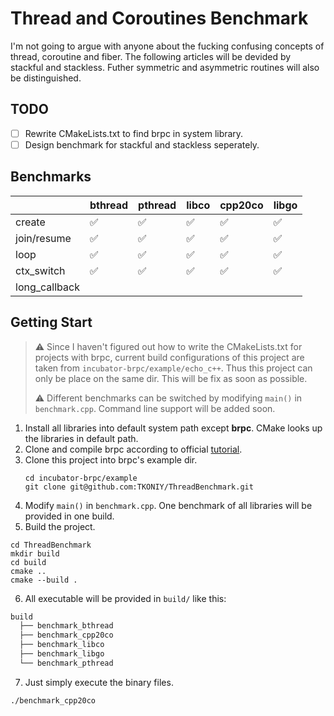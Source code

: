 # Thread and Coroutines Benchmark
I'm not going to argue with anyone about the fucking confusing concepts of thread, coroutine and fiber. The following articles will be devided by stackful and stackless. Futher symmetric and asymmetric routines will also be distinguished.
## TODO
- [ ] Rewrite CMakeLists.txt to find brpc in system library.
- [ ] Design benchmark for stackful and stackless seperately.
## Benchmarks
|               | bthread | pthread | libco | cpp20co | libgo |
| ------------- | ------- | ------- | ----- | ------- | ----- |
| create        | ✅       | ✅       | ✅     | ✅       | ✅     |
| join/resume   | ✅       | ✅       | ✅     | ✅       | ✅     |
| loop          | ✅       | ✅       | ✅     | ✅       | ✅     |
| ctx_switch    | ✅       | ✅       | ✅     | ✅       | ✅     |
| long_callback |         |         |       |         |       |
## Getting Start
> ⚠️ Since I haven't figured out how to write the CMakeLists.txt for projects with brpc, current build configurations of this project are taken from `incubator-brpc/example/echo_c++`. Thus this project can only be place on the same dir. This will be fix as soon as possible.
> 
> ⚠️ Different benchmarks can be switched by modifying `main()` in `benchmark.cpp`. Command line support will be added soon.
1. Install all libraries into default system path except **brpc**. CMake looks up the libraries in default path.
2. Clone and compile brpc according to official [tutorial](https://github.com/apache/incubator-brpc/blob/master/docs/cn/getting_started.md).
3. Clone this project into brpc's example dir.
   ```shell
   cd incubator-brpc/example
   git clone git@github.com:TKONIY/ThreadBenchmark.git
   ```
4. Modify `main()` in `benchmark.cpp`. One benchmark of all libraries will be provided in one build. 
5. Build the project.
  ```shell
  cd ThreadBenchmark
  mkdir build
  cd build
  cmake ..
  cmake --build .
  ```
6. All executable will be provided in `build/` like this:
  ```txt
  build
    ├── benchmark_bthread
    ├── benchmark_cpp20co
    ├── benchmark_libco
    ├── benchmark_libgo
    └── benchmark_pthread
  ```
7. Just simply execute the binary files.
  ```shell
  ./benchmark_cpp20co
  ```
  